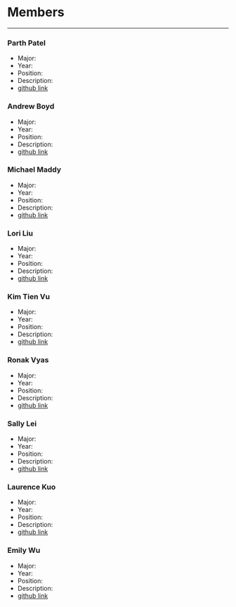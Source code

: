 # Members
---
### Parth Patel
 - Major:
 - Year:
 - Position:
 - Description: 
 - [github link]()

### Andrew Boyd
 - Major:
 - Year:
 - Position:
 - Description: 
 - [github link]()
 
### Michael Maddy
 - Major:
 - Year:
 - Position:
 - Description: 
 - [github link]()


### Lori Liu
 - Major:
 - Year:
 - Position:
 - Description: 
 - [github link]()

### Kim Tien Vu
 - Major:
 - Year:
 - Position:
 - Description: 
 - [github link]()

### Ronak Vyas
 - Major:
 - Year:
 - Position:
 - Description: 
 - [github link]()

### Sally Lei
 - Major:
 - Year:
 - Position:
 - Description: 
 - [github link]()

### Laurence Kuo
 - Major:
 - Year:
 - Position:
 - Description: 
 - [github link]()

### Emily Wu
 - Major:
 - Year:
 - Position:
 - Description: 
 - [github link]() 